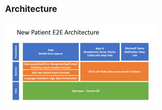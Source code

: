 # Architecture

![The image shows the architecture of the solution](../static/img/architecture.png)
